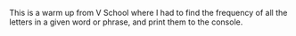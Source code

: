 This is a warm up from V School where I had to find the frequency of all the letters in a given word or phrase, and print them to the console.